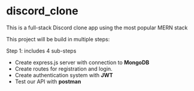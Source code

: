 # discord_clone

This is a full-stack Discord clone app using the most popular MERN stack    

This project will be build in multiple steps:


Step 1: includes 4 sub-steps

- Create express.js server with connection to **MongoDB**
- Create routes for registration and login.
- Create authentication system with **JWT**
- Test our API with **postman**

